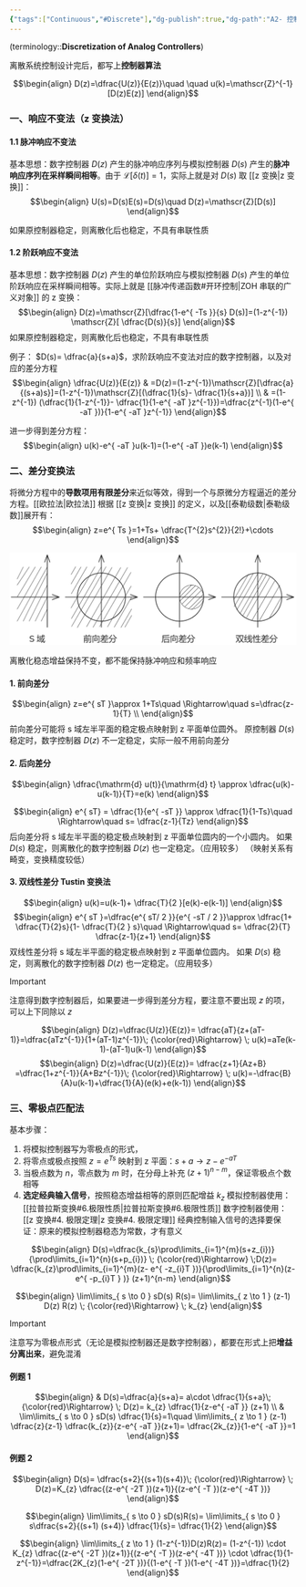 ```yaml
---
{"tags":["Continuous","#Discrete"],"dg-publish":true,"dg-path":"A2- 控制理论/3. 计算机控制系统/3.1 模拟控制器离散化.md","permalink":"/A2- 控制理论/3. 计算机控制系统/3.1 模拟控制器离散化/","dgPassFrontmatter":true,"noteIcon":"","created":"2025-03-20T12:44:59.000+08:00","updated":"2025-08-03T10:59:31.136+08:00"}
---
```


(terminology::**Discretization of Analog Controllers**)

离散系统控制设计完后，都写上**控制器算法**


$$\begin{align}
 D(z)=\dfrac{U(z)}{E(z)}\quad \quad  u(k)=\mathscr{Z}^{-1}[D(z)E(z)]
\end{align}$$
### 一、响应不变法（z 变换法）
#### 1.1 脉冲响应不变法
基本思想：数字控制器 $D(z)$ 产生的脉冲响应序列与模拟控制器 $D(s)$ 产生的**脉冲响应序列在采样瞬间相等**。由于 $\mathscr{L}[\delta(t)]=1$，实际上就是对 $D(s)$ 取 [[z 变换\|z 变换]]：
$$\begin{align}
U(s)=D(s)E(s)=D(s)\quad  D(z)=\mathscr{Z}[D(s)]
\end{align}$$

如果原控制器稳定，则离散化后也稳定，不具有串联性质
#### 1.2 阶跃响应不变法
基本思想：数字控制器 $D(z)$ 产生的单位阶跃响应与模拟控制器 $D(s)$ 产生的单位阶跃响应在采样瞬间相等。实际上就是 [[脉冲传递函数#开环控制\|ZOH 串联的广义对象]] 的 z 变换：
$$\begin{align}
D(z)=\mathscr{Z}[\dfrac{1-e^{ -Ts }}{s} D(s)]=(1-z^{-1}) \mathscr{Z}[ \dfrac{D(s)}{s}]
\end{align}$$
如果原控制器稳定，则离散化后也稳定，不具有串联性质


例子： $D(s)= \dfrac{a}{s+a}$，求阶跃响应不变法对应的数字控制器，以及对应的差分方程
$$\begin{align}
\dfrac{U(z)}{E(z)} & =D(z)=(1-z^{-1})\mathscr{Z}[\dfrac{a}{(s+a)s}]=(1-z^{-1})\mathscr{Z}[(\dfrac{1}{s}- \dfrac{1}{s+a})] \\
 & =(1-z^{-1}) (\dfrac{1}{1-z^{-1}}- \dfrac{1}{1-e^{ -aT }z^{-1}})=\dfrac{z^{-1}(1-e^{ -aT })}{1-e^{ -aT }z^{-1}}
\end{align}$$

进一步得到差分方程：
$$\begin{align}
	u(k)-e^{ -aT }u(k-1)=(1-e^{ -aT })e(k-1)
\end{align}$$

### 二、差分变换法
将微分方程中的**导数项用有限差分**来近似等效，得到一个与原微分方程逼近的差分方程。[[欧拉法\|欧拉法]]
根据 [[z 变换\|z 变换]] 的定义，以及[[泰勒级数\|泰勒级数]]展开有：
$$\begin{align}
z=e^{ Ts }=1+Ts+ \dfrac{T^{2}s^{2}}{2!}+\cdots
\end{align}$$

![Functional files/Photo Resources/差分变换.png](../img/user/Functional%20files/Photo%20Resources/%E5%B7%AE%E5%88%86%E5%8F%98%E6%8D%A2.png)

离散化稳态增益保持不变，都不能保持脉冲响应和频率响应

#### 1. 前向差分
$$\begin{align}
z=e^{ sT }\approx 1+Ts\quad \Rightarrow\quad s=\dfrac{z-1}{T} \\
\end{align}$$
前向差分可能将 s 域左半平面的稳定极点映射到 z 平面单位圆外。
原控制器 $D(s)$ 稳定时，数字控制器 $D(z)$ 不一定稳定，实际一般不用前向差分

#### 2. 后向差分

$$\begin{align}
\dfrac{\mathrm{d} u(t)}{\mathrm{d} t} \approx \dfrac{u(k)-u(k-1)}{T}=e(k)
\end{align}$$

$$\begin{align}
e^{ sT} = \dfrac{1}{e^{ -sT }} \approx \dfrac{1}{1-Ts}\quad \Rightarrow\quad s= \dfrac{z-1}{Tz} 
\end{align}$$
后向差分将 s 域左半平面的稳定极点映射到 z 平面单位圆内的一个小圆内。
如果 $D(s)$ 稳定，则离散化的数字控制器 $D(z)$ 也一定稳定。（应用较多）
（映射关系有畸变，变换精度较低）

#### 3. 双线性差分  Tustin 变换法
$$\begin{align}
u(k)=u(k-1)+ \dfrac{T}{2 }[e(k)-e(k-1)]
\end{align}$$
$$\begin{align}
e^{ sT }=\dfrac{e^{ sT/ 2   }}{e^{ -sT / 2 }}\approx \dfrac{1+ \dfrac{T}{2}s}{1- \dfrac{T}{2 } s}\quad  \Rightarrow\quad  s= \dfrac{2}{T} \dfrac{z-1}{z+1}
\end{align}$$
双线性差分将 s 域左半平面的稳定极点映射到 z 平面单位圆内。
如果 $D(s)$ 稳定，则离散化的数字控制器 $D(z)$ 也一定稳定。（应用较多）


> [!important] 
> 注意得到数字控制器后，如果要进一步得到差分方程，要注意不要出现 $z$ 的项，可以上下同除以 $z$ 


$$\begin{align}
D(z)=\dfrac{U(z)}{E(z)}= \dfrac{aT}{z+(aT-1)}=\dfrac{aTz^{-1}}{1+(aT-1)z^{-1}}\; {\color{red}\Rightarrow} \; u(k)=aTe(k-1)-(aT-1)u(k-1)
\end{align}$$
$$\begin{align}
D(z)=\dfrac{U(z)}{E(z)}= \dfrac{z+1}{Az+B} =\dfrac{1+z^{-1}}{A+Bz^{-1}}\; {\color{red}\Rightarrow} \; u(k)=-\dfrac{B}{A}u(k-1)+\dfrac{1}{A}(e(k)+e(k-1))
\end{align}$$

### 三、零极点匹配法
基本步骤：
1. 将模拟控制器写为零极点的形式，
2. 将零点或极点按照 $z=e^{ Ts }$ 映射到 z 平面：$s+a\to z-e^{ -aT }$
3. 当极点数为 $n$，零点数为 $m$ 时，在分母上补充 $(z+1)^{n-m}$，保证零极点个数相等
4. **选定经典输入信号**，按照稳态增益相等的原则匹配增益 $k_{z}$
	模拟控制器使用：[[拉普拉斯变换#6.极限性质\|拉普拉斯变换#6.极限性质]]     数字控制器使用： [[z 变换#4. 极限定理\|z 变换#4. 极限定理]]
	经典控制输入信号的选择要保证：原来的模拟控制器稳态为常数，才有意义


$$\begin{align}
D(s)=\dfrac{k_{s}\prod\limits_{i=1}^{m}(s+z_{i})}{\prod\limits_{i=1}^{n}(s+p_{i})} \; {\color{red}\Rightarrow} \;D(z)=  \dfrac{k_{z}\prod\limits_{i=1}^{m}(z- e^{ -z_{i}T })}{\prod\limits_{i=1}^{n}(z-e^{ -p_{i}T } )} (z+1)^{n-m} 
\end{align}$$

$$\begin{align}
\lim\limits_{ s \to 0 }  sD(s) R(s)= \lim\limits_{ z \to 1 }  (z-1) D(z) R(z) \; {\color{red}\Rightarrow} \; k_{z}
\end{align}$$

> [!important] 
> 注意写为零极点形式（无论是模拟控制器还是数字控制器），都要在形式上把**增益分离出来**，避免混淆


#### 例题 1
$$\begin{align}
 & D(s)=\dfrac{a}{s+a}= a\cdot \dfrac{1}{s+a}\; {\color{red}\Rightarrow} \; D(z)= k_{z} \dfrac{1}{z-e^{ -aT }} (z+1) \\
 &  \lim\limits_{ s \to 0 } sD(s) \dfrac{1}{s}=1\quad  \lim\limits_{ z \to 1 } (z-1)   \dfrac{z}{z-1} \dfrac{k_{z}}{z-e^{ -aT }}(z+1)= \dfrac{2k_{z}}{1-e^{ -aT }}=1
\end{align}$$

#### 例题 2
$$\begin{align}
D(s)= \dfrac{s+2}{(s+1)(s+4)}\; {\color{red}\Rightarrow} \; D(z)=K_{z} \dfrac{(z-e^{ -2T })(z+1)}{(z-e^{ -T })(z-e^{ -4T })}
\end{align}$$

$$\begin{align}
\lim\limits_{ s \to 0 } sD(s)R(s)= \lim\limits_{ s \to 0 } s\dfrac{s+2}{(s+1) (s+4)} \dfrac{1}{s}= \dfrac{1}{2}
\end{align}$$

$$\begin{align}
\lim\limits_{ z \to 1 } (1-z^{-1})D(z)R(z)=  (1-z^{-1}) \cdot K_{z} \dfrac{(z-e^{ -2T })(z+1)}{(z-e^{ -T })(z-e^{ -4T })}  \cdot \dfrac{1}{1-z^{-1}}=\dfrac{2K_{z}(1-e^{ -2T })}{(1-e^{ -T })(1-e^{ -4T })}=\dfrac{1}{2}
\end{align}$$


